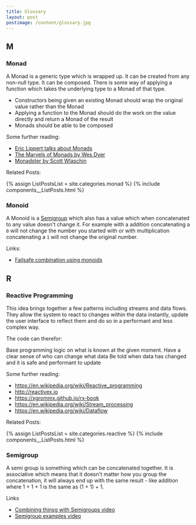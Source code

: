 ```yaml
---
title: Glossary
layout: post
postimage: /content/glossary.jpg
---
```


M
---

### Monad

A Monad is a generic type which is wrapped up. It can be created from any non-null type. It can be composed. There is some way of applying a function which takes the underlying type to a Monad of that type.

 - Constructors being given an existing Monad should wrap the original value rather than the Monad
 - Applying a function to the Monad should do the work on the value directly and return a Monad of the result
 - Monads should be able to be composed
 
Some further reading:

 - [Eric Lippert talks about Monads](https://ericlippert.com/category/monads/)
 - [The Marvels of Monads by Wes Dyer](https://blogs.msdn.microsoft.com/wesdyer/2008/01/10/the-marvels-of-monads/)
 - [Monadster by Scott Wlaschin](https://fsharpforfunandprofit.com/monadster/)

Related Posts:

{% assign ListPostsList = site.categories.monad %}
{% include components__ListPosts.html %}

### Monoid

A Monoid is a [Semigroup](#semigroup) which also has a value which when concatenated to any value doesn't change it. For example with a addition concatenating a `0` will not change the number you started with or with multiplication concatenating a `1` will not change the original number.

Links:

 - [Failsafe combination using monoids](https://egghead.io/lessons/javascript-failsafe-combination-using-monoids)

R
---

### Reactive Programming

This idea brings together a few patterns including streams and data flows. They allow the system to react to changes within the data instantly, update the user interface to reflect them and do so in a performant and less complex way.

The code can therefor:

Base programming logic on what is known at the given moment.
Have a clear sense of who can change what data
Be told when data has changed and it is safe and performant to update

Some further reading:

 - <https://en.wikipedia.org/wiki/Reactive_programming>
 - <http://reactivex.io>
 - <https://xgrommx.github.io/rx-book>
 - <https://en.wikipedia.org/wiki/Stream_processing>
 - <https://en.wikipedia.org/wiki/Dataflow>

Related Posts:

{% assign ListPostsList = site.categories.reactive %}
{% include components__ListPosts.html %}

### Semigroup

A semi group is something which can be concatenated together. It is associative which means that it doesn't matter how you group the concatenation, it will always end up with the same result - like addition where 1 + 1 + 1 is the same as (1 + 1) + 1.

Links

 - [Combining thinsg with Semigroups video](https://egghead.io/lessons/javascript-combining-things-with-semigroups)
 - [Semigroup examples video](https://egghead.io/lessons/javascript-semigroup-examples)

